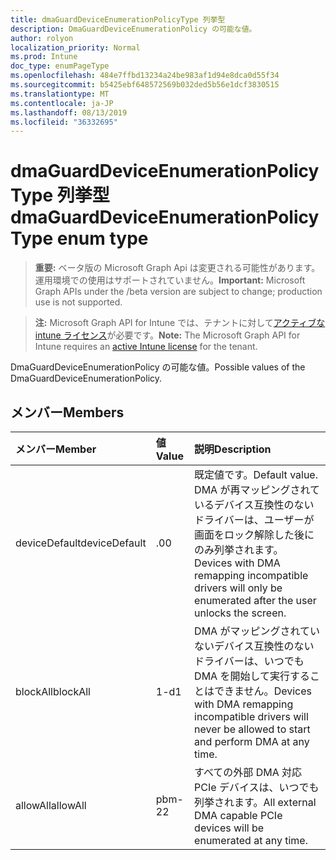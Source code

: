 ```yaml
---
title: dmaGuardDeviceEnumerationPolicyType 列挙型
description: DmaGuardDeviceEnumerationPolicy の可能な値。
author: rolyon
localization_priority: Normal
ms.prod: Intune
doc_type: enumPageType
ms.openlocfilehash: 484e7ffbd13234a24be983af1d94e8dca0d55f34
ms.sourcegitcommit: b5425ebf648572569b032ded5b56e1dcf3830515
ms.translationtype: MT
ms.contentlocale: ja-JP
ms.lasthandoff: 08/13/2019
ms.locfileid: "36332695"
---
```

# <a name="dmaguarddeviceenumerationpolicytype-enum-type"></a><span data-ttu-id="655dc-103">dmaGuardDeviceEnumerationPolicyType 列挙型</span><span class="sxs-lookup"><span data-stu-id="655dc-103">dmaGuardDeviceEnumerationPolicyType enum type</span></span>

> <span data-ttu-id="655dc-104">**重要:** ベータ版の Microsoft Graph Api は変更される可能性があります。運用環境での使用はサポートされていません。</span><span class="sxs-lookup"><span data-stu-id="655dc-104">**Important:** Microsoft Graph APIs under the /beta version are subject to change; production use is not supported.</span></span>

> <span data-ttu-id="655dc-105">**注:** Microsoft Graph API for Intune では、テナントに対して[アクティブな intune ライセンス](https://go.microsoft.com/fwlink/?linkid=839381)が必要です。</span><span class="sxs-lookup"><span data-stu-id="655dc-105">**Note:** The Microsoft Graph API for Intune requires an [active Intune license](https://go.microsoft.com/fwlink/?linkid=839381) for the tenant.</span></span>

<span data-ttu-id="655dc-106">DmaGuardDeviceEnumerationPolicy の可能な値。</span><span class="sxs-lookup"><span data-stu-id="655dc-106">Possible values of the DmaGuardDeviceEnumerationPolicy.</span></span>

## <a name="members"></a><span data-ttu-id="655dc-107">メンバー</span><span class="sxs-lookup"><span data-stu-id="655dc-107">Members</span></span>
|<span data-ttu-id="655dc-108">メンバー</span><span class="sxs-lookup"><span data-stu-id="655dc-108">Member</span></span>|<span data-ttu-id="655dc-109">値</span><span class="sxs-lookup"><span data-stu-id="655dc-109">Value</span></span>|<span data-ttu-id="655dc-110">説明</span><span class="sxs-lookup"><span data-stu-id="655dc-110">Description</span></span>|
|:---|:---|:---|
|<span data-ttu-id="655dc-111">deviceDefault</span><span class="sxs-lookup"><span data-stu-id="655dc-111">deviceDefault</span></span>|<span data-ttu-id="655dc-112">.0</span><span class="sxs-lookup"><span data-stu-id="655dc-112">0</span></span>|<span data-ttu-id="655dc-113">既定値です。</span><span class="sxs-lookup"><span data-stu-id="655dc-113">Default value.</span></span> <span data-ttu-id="655dc-114">DMA が再マッピングされているデバイス互換性のないドライバーは、ユーザーが画面をロック解除した後にのみ列挙されます。</span><span class="sxs-lookup"><span data-stu-id="655dc-114">Devices with DMA remapping incompatible drivers will only be enumerated after the user unlocks the screen.</span></span>|
|<span data-ttu-id="655dc-115">blockAll</span><span class="sxs-lookup"><span data-stu-id="655dc-115">blockAll</span></span>|<span data-ttu-id="655dc-116">1-d</span><span class="sxs-lookup"><span data-stu-id="655dc-116">1</span></span>|<span data-ttu-id="655dc-117">DMA がマッピングされていないデバイス互換性のないドライバーは、いつでも DMA を開始して実行することはできません。</span><span class="sxs-lookup"><span data-stu-id="655dc-117">Devices with DMA remapping incompatible drivers will never be allowed to start and perform DMA at any time.</span></span>|
|<span data-ttu-id="655dc-118">allowAll</span><span class="sxs-lookup"><span data-stu-id="655dc-118">allowAll</span></span>|<span data-ttu-id="655dc-119">pbm-2</span><span class="sxs-lookup"><span data-stu-id="655dc-119">2</span></span>|<span data-ttu-id="655dc-120">すべての外部 DMA 対応 PCIe デバイスは、いつでも列挙されます。</span><span class="sxs-lookup"><span data-stu-id="655dc-120">All external DMA capable PCIe devices will be enumerated at any time.</span></span>|



